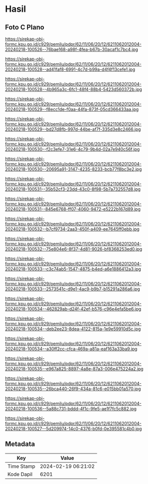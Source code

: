 # Hasil

## Foto C Plano

https://sirekap-obj-formc.kpu.go.id/c929/pemilu/pdpr/62/11/06/20/12/6211062012004-20240218-100526--76bae168-a98f-4fea-b67b-30acaf1c7bc4.jpg

https://sirekap-obj-formc.kpu.go.id/c929/pemilu/pdpr/62/11/06/20/12/6211062012004-20240218-100528--ad41faf8-6991-4c7d-b99a-d4f4f13cefe1.jpg

https://sirekap-obj-formc.kpu.go.id/c929/pemilu/pdpr/62/11/06/20/12/6211062012004-20240218-100528--4b965a3c-6fc1-48f4-88b4-5423d560372b.jpg

https://sirekap-obj-formc.kpu.go.id/c929/pemilu/pdpr/62/11/06/20/12/6211062012004-20240218-100529--f8ecc1de-f0aa-44fa-873f-05cd366433aa.jpg

https://sirekap-obj-formc.kpu.go.id/c929/pemilu/pdpr/62/11/06/20/12/6211062012004-20240218-100529--bd27d8fb-997d-44be-af7f-335d3e8c2466.jpg

https://sirekap-obj-formc.kpu.go.id/c929/pemilu/pdpr/62/11/06/20/12/6211062012004-20240218-100530--f2c3efe7-31e6-4c79-9b4d-02a7e940c56f.jpg

https://sirekap-obj-formc.kpu.go.id/c929/pemilu/pdpr/62/11/06/20/12/6211062012004-20240218-100530--20695a91-3147-4235-8233-bcb77f8bc3e2.jpg

https://sirekap-obj-formc.kpu.go.id/c929/pemilu/pdpr/62/11/06/20/12/6211062012004-20240218-100531--35b52cf3-23dd-43c0-8f98-5b7a732557d8.jpg

https://sirekap-obj-formc.kpu.go.id/c929/pemilu/pdpr/62/11/06/20/12/6211062012004-20240218-100531--845e6768-ff07-4060-9472-e5222b167d89.jpg

https://sirekap-obj-formc.kpu.go.id/c929/pemilu/pdpr/62/11/06/20/12/6211062012004-20240218-100532--b7cf9734-2aa3-450f-a409-ee7645ff0ebb.jpg

https://sirekap-obj-formc.kpu.go.id/c929/pemilu/pdpr/62/11/06/20/12/6211062012004-20240218-100532--75e804e6-8f37-4d81-9026-bf8368253ed0.jpg

https://sirekap-obj-formc.kpu.go.id/c929/pemilu/pdpr/62/11/06/20/12/6211062012004-20240218-100533--c3c74ab5-1547-4875-b4ed-a6e1886412a3.jpg

https://sirekap-obj-formc.kpu.go.id/c929/pemilu/pdpr/62/11/06/20/12/6211062012004-20240218-100533--2573541c-d9e1-4ac9-b9b7-b15291a286a6.jpg

https://sirekap-obj-formc.kpu.go.id/c929/pemilu/pdpr/62/11/06/20/12/6211062012004-20240218-100534--462829ab-d24f-42ef-b576-c96e4efa5be6.jpg

https://sirekap-obj-formc.kpu.go.id/c929/pemilu/pdpr/62/11/06/20/12/6211062012004-20240218-100534--deb2ee23-8dea-4122-815a-1e9e59910d5c.jpg

https://sirekap-obj-formc.kpu.go.id/c929/pemilu/pdpr/62/11/06/20/12/6211062012004-20240218-100534--a30ff2cc-cfca-469a-a81a-eaf163a33ba9.jpg

https://sirekap-obj-formc.kpu.go.id/c929/pemilu/pdpr/62/11/06/20/12/6211062012004-20240218-100535--e967a825-8897-4a8e-87a3-006e475224a2.jpg

https://sirekap-obj-formc.kpu.go.id/c929/pemilu/pdpr/62/11/06/20/12/6211062012004-20240218-100535--26bca440-26f9-434a-81c6-e015bb01a570.jpg

https://sirekap-obj-formc.kpu.go.id/c929/pemilu/pdpr/62/11/06/20/12/6211062012004-20240218-100536--5a88c731-bddd-4f1c-9fe5-ae1f7fc5c882.jpg

https://sirekap-obj-formc.kpu.go.id/c929/pemilu/pdpr/62/11/06/20/12/6211062012004-20240218-100527--5d209974-14c0-4376-b0fd-0e395581c4b0.jpg


## Metadata

| Key        | Value               |
| ---------- | ------------------- |
| Time Stamp | 2024-02-19 06:21:02 |
| Kode Dapil | 6201                |



